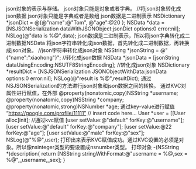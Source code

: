 json对象的表示与存储。 json对象只能是对象或者字典。
//将json对象转化成json数据 json对象只能是字典或者是数组 json数据是二进制表示 NSDictionary *jsonDict = @{@"name":@"Tom", @"age":@20 }; NSData *data = [NSJSONSerialization dataWithJSONObject:jsonDict options:0 error:nil]; NSLog(@"data is %@",data); json数据是二进制表示，所以将json字典转化成二进制数据NSData 将json字符串转化成json数据，首先转化成二进制数据，再转换成json对象。
//json字符串转化成json对象 NSString *jsonString = @"{"name":"xiaohong"}"; //转化成json数据 NSData *jsonData = [jsonString dataUsingEncoding:NSUTF8StringEncoding]; //转化成json对象 NSDictionary *resultDict = [NSJSONSerialization JSONObjectWithData:jsonData options:0 error:nil]; NSLog(@"result is %@",resultDict); 通过NSJSONSerialization的方法进行json对象和json数据之间的转换。 通过KVC对属性进行赋值，在外部
@property(nonatomic,copy)NSString *username; @property(nonatomic,copy)NSString *company; @property(nonatomic,strong)NSNumber *age; 通过key-value进行赋值 “https://google.com/profile/11111” // insert code here... User *user = [[User alloc]init]; //通过kvc赋值 [user setValue:@"default" forKey:@"username"]; [user setValue:@"default" forKey:@"company"]; [user setValue:@22 forKey:@"age"]; [user setValue:@"male" forKey:@"sex"]; NSLog(@"%@",user); 打印出来表示KVC赋值成功。通过KVC设置的必须是对象。所以像nsinteger类型的要设置成nsnumber类型。 打印对象
-(NSString *)description{ return [NSString stringWithFormat:@"username = %@,sex = %@",_username,_sex]; }
